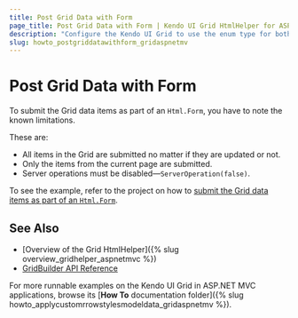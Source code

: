 ```yaml
---
title: Post Grid Data with Form
page_title: Post Grid Data with Form | Kendo UI Grid HtmlHelper for ASP.NET MVC
description: "Configure the Kendo UI Grid to use the enum type for both displaying and editing."
slug: howto_postgriddatawithform_gridaspnetmv
---
```


# Post Grid Data with Form

To submit the Grid data items as part of an `Html.Form`, you have to note the known limitations.

These are:

* All items in the Grid are submitted no matter if they are updated or not.
* Only the items from the current page are submitted.
* Server operations must be disabled&mdash;`ServerOperation(false)`.

To see the example, refer to the project on how to [submit the Grid data items as part of an `Html.Form`](https://github.com/telerik/ui-for-aspnet-mvc-examples/tree/master/grid/post-grid-with-form).

## See Also

* [Overview of the Grid HtmlHelper]({% slug overview_gridhelper_aspnetmvc %})
* [GridBuilder API Reference](http://docs.telerik.com/aspnet-mvc/api/Kendo.Mvc.UI.Fluent/GridBuilder)

For more runnable examples on the Kendo UI Grid in ASP.NET MVC applications, browse its [**How To** documentation folder]({% slug howto_applycustomrrowstylesmodeldata_gridaspnetmv %}).
